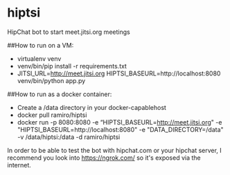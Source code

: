 # hiptsi
HipChat bot to start meet.jitsi.org meetings

##How to run on a VM:
- virtualenv venv
- venv/bin/pip install -r requirements.txt
- JITSI_URL=http://meet.jitsi.org HIPTSI_BASEURL=http://localhost:8080 venv/bin/python app.py

##How to run as a docker container:
- Create a /data directory in your docker-capablehost
- docker pull ramiro/hiptsi
- docker run -p 8080:8080 -e “HIPTSI_BASEURL=http://meet.jitsi.org" -e "HIPTSI_BASEURL=http://localhost:8080" -e "DATA_DIRECTORY=/data" -v /data/hiptsi:/data -d ramiro/hiptsi

In order to be able to test the bot with hipchat.com or your hipchat server, I recommend you look into https://ngrok.com/ so it's exposed via the internet.
